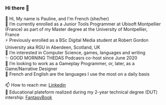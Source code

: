 ### Hi there 👋

<!--
**NeonVhenan/NeonVhenan** is a ✨ _special_ ✨ repository because its `README.md` (this file) appears on your GitHub profile.

Here are some ideas to get you started:

- 🔭 I’m currently working on ...
- 🌱 I’m currently learning ...
- 👯 I’m looking to collaborate on ...
- 🤔 I’m looking for help with ...
- 💬 Ask me about ...
- 📫 How to reach me: ...
- 😄 Pronouns: ...
- ⚡ Fun fact: ...
--> 
👋 Hi, My name is Pauline, and I'm French (she/her) <br/>
🌱 I’m currently enrolled as a Junior Tools Programmer at Ubisoft Montpellier (France) as part of my Master degree at the University of Montpellier, France <br/>
⚡ Previously enrolled as a BSc Digital Media student at Robert Gordon University aka RGU in Aberdeen, Scotland, UK <br/>
💞️ I’m interested in Computer Science, games, languages and writing <br/>
✨ GOOD MORNING THEDAS Podcasrs co-host since June 2020 <br/>
👀 I’m looking to work as a Gameplay Programmer, or, later, as a Game/Narrative Designer <br/>
💬 French and English are the languages I use the most on a daily basis <br/>
<br/>
📫 How to reach me: <a href="https://www.linkedin.com/in/pauline-cespedes-487230140/">Linkedin</a> <br/>
🔭 Educational plateform realized during my 2-year technical degree (DUT) intership: <a href="https://hub.docker.com/r/nharelys/ctf?fbclid=IwAR0ldj-FaFVvXaWDrzCUlQIgv1UkP6c5ZmCLCGhJRAjh1mDrGnd-0MhtwEQ">FantasyBook</a>
